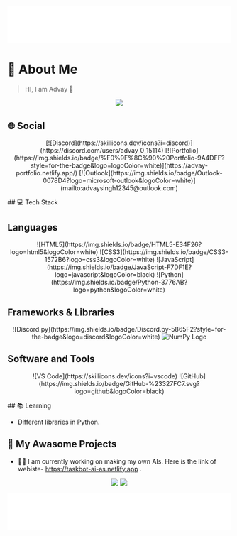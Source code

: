 <img src="https://raw.githubusercontent.com/SelfMadeSystem/SelfMadeSystem/4db1454ab1db74ec58ea2b64cf026e6c67015c2d/wave-top.svg">


# 🌟 About Me
> HI, I am Advay 👋

<p align="center">
<img src="https://readme-typing-svg.herokuapp.com/?lines=Web+Developer;AI/ML+Researcher;Always+learning+new+things;%20Programmer+Since+2023&center=true&width=380&height=45">
</p>

## 🌐 Social

<p align="center">
[![Discord](https://skillicons.dev/icons?i=discord)](https://discord.com/users/advay_0_15114)
[![Portfolio](https://img.shields.io/badge/%F0%9F%8C%90%20Portfolio-9A4DFF?style=for-the-badge&logo=logoColor=white)](https://advay-portfolio.netlify.app/)
[![Outlook](https://img.shields.io/badge/Outlook-0078D4?logo=microsoft-outlook&logoColor=white)](mailto:advaysingh12345@outlook.com)
</p>
## 💻 Tech Stack

## Languages

<p align="center">
![HTML5](https://img.shields.io/badge/HTML5-E34F26?logo=html5&logoColor=white)
![CSS3](https://img.shields.io/badge/CSS3-1572B6?logo=css3&logoColor=white)
![JavaScript](https://img.shields.io/badge/JavaScript-F7DF1E?logo=javascript&logoColor=black)
![Python](https://img.shields.io/badge/Python-3776AB?logo=python&logoColor=white)
</p>

## Frameworks & Libraries
<p align="center">
![Discord.py](https://img.shields.io/badge/Discord.py-5865F2?style=for-the-badge&logo=discord&logoColor=white)
<img src="https://numpy.org/images/logo.svg" alt="NumPy Logo" width="40"/>
</p>

## Software and Tools
<p align="center">
![VS Code](https://skillicons.dev/icons?i=vscode)
![GitHub](https://img.shields.io/badge/GitHub-%23327FC7.svg?logo=github&logoColor=black)
</p>
## 📚 Learning

- Different libraries in Python.

## 🚀 My Awasome Projects 

- 👩‍💻 I am currently working on making my own AIs. Here is the link of webiste- https://taskbot-ai-as.netlify.app . 

<p align="center">
<img src="https://github-readme-stats.vercel.app/api/top-langs/?username=AdvaySingh-9&layout=compact&theme=dark&hide_border=true">

<img src="https://github-readme-stats.vercel.app/api?username=AdvaySingh-9&show_icons=true&theme=dark&hide_border=true">
</p>

<img src="https://raw.githubusercontent.com/SelfMadeSystem/SelfMadeSystem/main/wave-bottom.svg">
